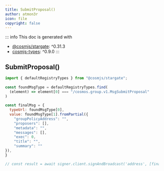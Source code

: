 ```yaml
---
title: SubmitProposal()
author: atmon3r
icon: file
copyright: false
---
```


::: info
This doc is generated with 
- [@cosmjs/stargate](https://www.npmjs.com/package/@cosmjs/stargate): ^0.31.3
- [cosmjs-types](https://www.npmjs.com/package/cosmjs-types): ^0.9.0
:::
  
## SubmitProposal()
 
```js
import { defaultRegistryTypes } from "@cosmjs/stargate";
 
const foundMsgType = defaultRegistryTypes.find(
  (element) => element[0] === "/cosmos.group.v1.MsgSubmitProposal"
)
  
const finalMsg = {
  typeUrl: foundMsgType[0],
  value: foundMsgType[1].fromPartial({
    "groupPolicyAddress": "",
    "proposers": [],
    "metadata": "",
    "messages": [],
    "exec": 0,
    "title": "",
    "summary": ""
}),
}

// const result = await signer.client.signAndBroadcast('address', [finalMsg], "auto", "")
 
```
   
